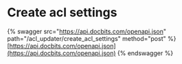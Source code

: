 # Create acl settings

{% swagger src="https://api.docbits.com/openapi.json" path="/acl_updater/create_acl_settings" method="post" %}
[https://api.docbits.com/openapi.json](https://api.docbits.com/openapi.json)
{% endswagger %}
